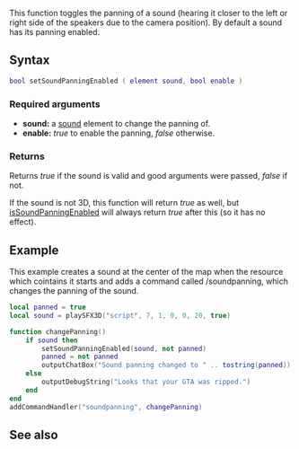 This function toggles the panning of a sound (hearing it closer to the left or right side of the speakers due to the camera position). By default a sound has its panning enabled.

Syntax
------

``` lua
bool setSoundPanningEnabled ( element sound, bool enable )
```

### Required arguments

-   **sound:** a [sound](/sound.md "wikilink") element to change the panning of.
-   **enable:** *true* to enable the panning, *false* otherwise.

### Returns

Returns *true* if the sound is valid and good arguments were passed, *false* if not.

If the sound is not 3D, this function will return *true* as well, but [isSoundPanningEnabled](/isSoundPanningEnabled.md "wikilink") will always return *true* after this (so it has no effect).

Example
-------

This example creates a sound at the center of the map when the resource which cointains it starts and adds a command called /soundpanning, which changes the panning of the sound.

``` lua
local panned = true
local sound = playSFX3D("script", 7, 1, 0, 0, 20, true)

function changePanning()
    if sound then
        setSoundPanningEnabled(sound, not panned)
        panned = not panned
        outputChatBox("Sound panning changed to " .. tostring(panned))
    else
        outputDebugString("Looks that your GTA was ripped.")
    end
end
addCommandHandler("soundpanning", changePanning)
```

See also
--------

